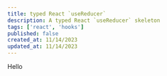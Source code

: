 ```yaml
---
title: typed React `useReducer`
description: A typed React `useReducer` skeleton
tags: ['react', 'hooks']
published: false
created_at: 11/14/2023
updated_at: 11/14/2023
---
```


Hello
